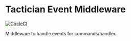 # Tactician Event Middleware

[![CircleCI](https://circleci.com/gh/sprungbrett/tactician-events/tree/master.svg?style=svg)](https://circleci.com/gh/sprungbrett/tactician-events/tree/master)

Middleware to handle events for commands/handler.
